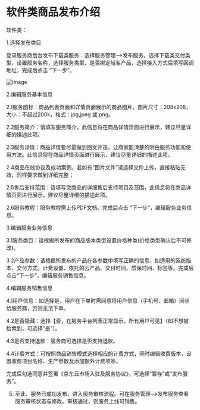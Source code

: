 # 软件类商品发布介绍

软件类：

1.选择发布类目

登录服务商后台发布下载类服务：选择服务管理-->发布服务，选择下载类交付类型，设置服务名称，选择服务类型、是否绑定域名产品，选择接入方式后填写回调地址，完成后点击 “下一步”。

![image](https://github.com/jdcloudcom/cn/blob/edit/documentation/Marketplace/Marketplace/MarketPlace-Image/SaaS类服务发布1.jpg)


2.编辑服务基本信息

2.1服务图标：商品列表页面和详情页面展示的商品图片，图片尺寸：208x208，大小：不超过200k，格式：jpg,jpeg 或 png。

2.2服务简介：请填写服务简介，此信息将在商品详情页面进行展示，建议尽量详细的描述此项。

2.3服务详情：商品详情要尽量做到图文并茂，让商家能清楚的明白服务功能和使用方法。此信息将在商品详情页面进行展示，建议尽量详细的描述此项。

2.4商品在线协议及成功案例，若如有“图片文件”请选择文件上传，直接粘贴无效，同样要求做到详细完整；

2.5售后支持范围：请填写您商品的详细售后支持项目及范围，此信息将在商品详情页面进行展示，建议尽量详细的描述此项。

2.6服务教程：服务教程需上传PDF文档。完成后点击 “下一步”，编辑服务业务信息。

3.编辑服务业务信息

3.1服务类目：请根据所发布的商品版本类型设置价格种类(价格类型确认后不可修改)。

3.2产品参数：请根据所发布的产品在各参数中填写正确的信息，如适用的系统版本、交付方式。计费设置、依托的云产品、交付时间、质保时间、标签等。完成后点击“下一步”，编辑服务销售信息。

4.编辑服务销售信息

4.1用户信息：如选择是，用户在下单时需同意将用户信息（手机号、邮箱）同步给服务商，否则无法下单。

4.2是否隐藏：选择【否，在服务平台列表正常显示，所有用户可见】（如不想被检索到，可选择“是”）。

4.3是否支持退款：服务商可选择是否支持退款。

4.4计费方式：可按照商品销售模式选择相应的计费方式，同时编辑收费版本，设置收费项目名称、生产参数及添加额外计费项等。

完成后勾选同意并签署《京东云市场入驻及服务协议》，可选择“暂存”或”发布服务”。

5. 至此，服务已成功发布，进入服务审核流程。可在服务管理-->发布服务查看服务审核状态与修改。审核通过，则服务上线可销售。
